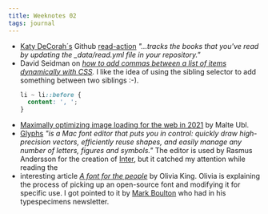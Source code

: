 ```yaml
---
title: Weeknotes 02
tags: journal
---
```

- [Katy DeCorah´s](https://katydecorah.com) Github [read-action](https://github.com/katydecorah/read-action) *"…tracks the books that you've read by updating the _data/read.yml file in your repository."*
- David Seidman on *[how to add commas between a list of items dynamically with CSS](https://css-tricks.com/how-to-add-commas-between-a-list-of-items-dynamically-with-css/).* I like the idea of using the sibling selector to add something between two siblings :-).
  ```css
  li ~ li::before {
    content: ', ';
  }
  ```
- [Maximally optimizing image loading for the web in 2021](https://www.industrialempathy.com/posts/image-optimizations/) by Malte Ubl.
- [Glyphs](https://glyphsapp.com) *"is a Mac font editor that puts you in control: quickly draw high-precision vectors, efficiently reuse shapes, and easily manage any number of letters, figures and symbols."* The editor is used by Rasmus Andersson for the creation of [Inter](https://www.figma.com/blog/the-birth-of-inter/), but it catched my attention while reading the
- interesting article *[A font for the people](https://medium.com/@liv__king/a-font-for-the-people-cb426527ece4)* by Olivia King. Olivia is explaining the process of picking up an open-source font and modifying it for specific use. I got pointed to it by [Mark Boulton](https://markboulton.co.uk) who had in his typespecimens newsletter.

